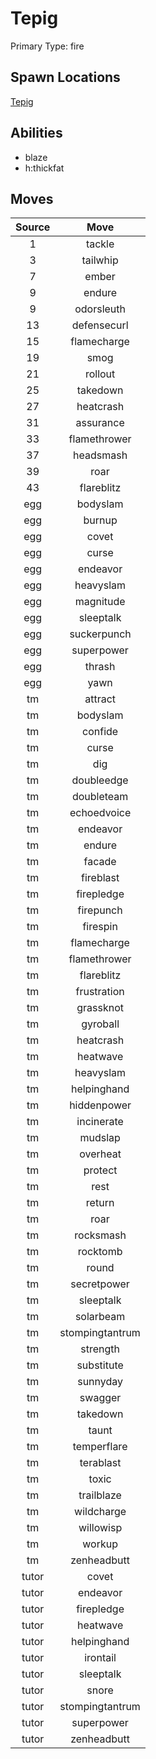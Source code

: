# Tepig  
Primary Type: fire  
  
## Spawn Locations  
[Tepig](/data/spawn_presets/tepig.md)  
  
## Abilities  
  * blaze
  * h:thickfat
  
  
## Moves  
  
| Source | Move |  
|:---:|:---:|  
| 1 | tackle |  
| 3 | tailwhip |  
| 7 | ember |  
| 9 | endure |  
| 9 | odorsleuth |  
| 13 | defensecurl |  
| 15 | flamecharge |  
| 19 | smog |  
| 21 | rollout |  
| 25 | takedown |  
| 27 | heatcrash |  
| 31 | assurance |  
| 33 | flamethrower |  
| 37 | headsmash |  
| 39 | roar |  
| 43 | flareblitz |  
| egg | bodyslam |  
| egg | burnup |  
| egg | covet |  
| egg | curse |  
| egg | endeavor |  
| egg | heavyslam |  
| egg | magnitude |  
| egg | sleeptalk |  
| egg | suckerpunch |  
| egg | superpower |  
| egg | thrash |  
| egg | yawn |  
| tm | attract |  
| tm | bodyslam |  
| tm | confide |  
| tm | curse |  
| tm | dig |  
| tm | doubleedge |  
| tm | doubleteam |  
| tm | echoedvoice |  
| tm | endeavor |  
| tm | endure |  
| tm | facade |  
| tm | fireblast |  
| tm | firepledge |  
| tm | firepunch |  
| tm | firespin |  
| tm | flamecharge |  
| tm | flamethrower |  
| tm | flareblitz |  
| tm | frustration |  
| tm | grassknot |  
| tm | gyroball |  
| tm | heatcrash |  
| tm | heatwave |  
| tm | heavyslam |  
| tm | helpinghand |  
| tm | hiddenpower |  
| tm | incinerate |  
| tm | mudslap |  
| tm | overheat |  
| tm | protect |  
| tm | rest |  
| tm | return |  
| tm | roar |  
| tm | rocksmash |  
| tm | rocktomb |  
| tm | round |  
| tm | secretpower |  
| tm | sleeptalk |  
| tm | solarbeam |  
| tm | stompingtantrum |  
| tm | strength |  
| tm | substitute |  
| tm | sunnyday |  
| tm | swagger |  
| tm | takedown |  
| tm | taunt |  
| tm | temperflare |  
| tm | terablast |  
| tm | toxic |  
| tm | trailblaze |  
| tm | wildcharge |  
| tm | willowisp |  
| tm | workup |  
| tm | zenheadbutt |  
| tutor | covet |  
| tutor | endeavor |  
| tutor | firepledge |  
| tutor | heatwave |  
| tutor | helpinghand |  
| tutor | irontail |  
| tutor | sleeptalk |  
| tutor | snore |  
| tutor | stompingtantrum |  
| tutor | superpower |  
| tutor | zenheadbutt |  
  
